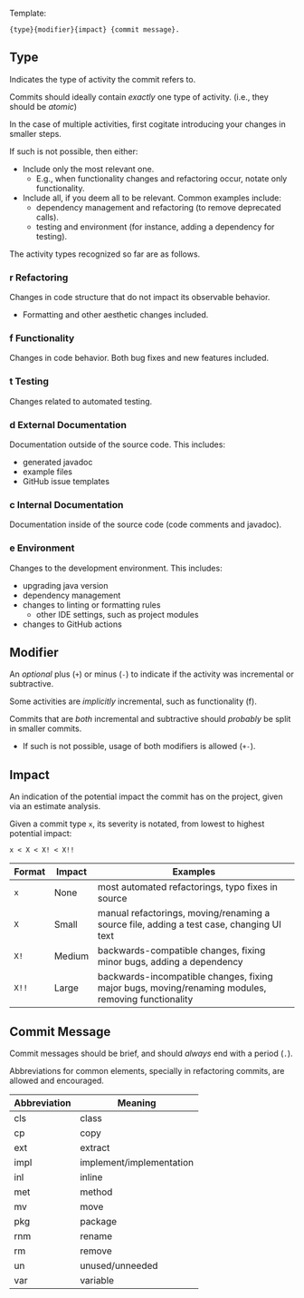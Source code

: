 Template:

```
{type}{modifier}{impact} {commit message}.
```

## Type

Indicates the type of activity the commit refers to.

Commits should ideally contain _exactly_ one type of activity. (i.e., they should be _atomic_)

In the case of multiple activities, first cogitate introducing your changes in smaller steps.

If such is not possible, then either:
* Include only the most relevant one.
  * E.g., when functionality changes and refactoring occur, notate only functionality.
* Include all, if you deem all to be relevant. Common examples include:
  * dependency management and refactoring (to remove deprecated calls).
  * testing and environment (for instance, adding a dependency for testing).

The activity types recognized so far are as follows.

### r Refactoring

Changes in code structure that do not impact its observable behavior.
* Formatting and other aesthetic changes included.

### f Functionality

Changes in code behavior. Both bug fixes and new features included.

### t Testing

Changes related to automated testing.

### d External Documentation

Documentation outside of the source code. This includes:
* generated javadoc
* example files
* GitHub issue templates

### c Internal Documentation

Documentation inside of the source code (code comments and javadoc).

### e Environment

Changes to the development environment. This includes:
* upgrading java version
* dependency management
* changes to linting or formatting rules
  * other IDE settings, such as project modules
* changes to GitHub actions

## Modifier

An _optional_ plus (`+`) or minus (`-`) to indicate if the activity was incremental or subtractive.

Some activities are _implicitly_ incremental, such as functionality (f).

Commits that are _both_ incremental and subtractive should _probably_ be split in smaller commits.
* If such is not possible, usage of both modifiers is allowed (`+-`).

## Impact

An indication of the potential impact the commit has on the project, given via an estimate analysis.

Given a commit type `x`, its severity is notated, from lowest to highest potential impact:
```
x < X < X! < X!!
```

| Format | Impact | Examples |
| --- | --- | --- |
| `x` | None | most automated refactorings, typo fixes in source |
| `X` | Small | manual refactorings, moving/renaming a source file, adding a test case, changing UI text |
| `X!` | Medium | backwards-compatible changes, fixing minor bugs, adding a dependency |
| `X!!` | Large | backwards-incompatible changes, fixing major bugs, moving/renaming modules, removing functionality |

## Commit Message

Commit messages should be brief, and should _always_ end with a period (`.`).

Abbreviations for common elements, specially in refactoring commits, are allowed and encouraged.

| Abbreviation | Meaning |
| ---  | --- |
| cls  | class |
| cp   | copy |
| ext  | extract |
| impl | implement/implementation |
| inl  | inline |
| met  | method |
| mv   | move |
| pkg  | package |
| rnm  | rename |
| rm   | remove |
| un   | unused/unneeded |
| var  | variable |
